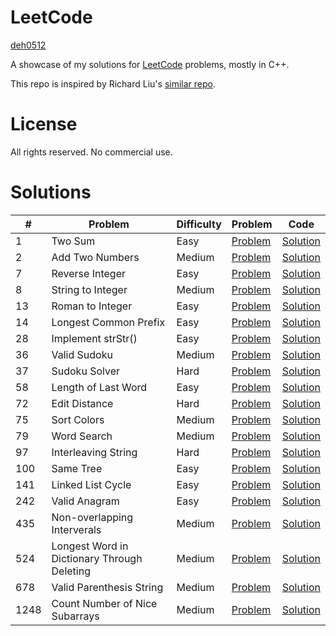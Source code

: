 # LeetCode

[deh0512](https://github.com/deh0512)

A showcase of my solutions for [LeetCode](https://leetcode.com/) problems, mostly in C++.

This repo is inspired by Richard Liu's [similar repo](https://github.com/lzl124631x/LeetCode).

# License

All rights reserved. No commercial use.

# Solutions

\# | Problem | Difficulty | Problem | Code
---|---|---|---|---
1 | Two Sum | Easy | [Problem](https://leetcode.com/problems/two-sum/) | [Solution](src/1_twosum)
2 | Add Two Numbers | Medium | [Problem](https://leetcode.com/problems/add-two-numbers/) | [Solution](src/2_addtwonumbers)
7 | Reverse Integer | Easy | [Problem](https://leetcode.com/problems/reverse-integer/) | [Solution](src/7_reverseinteger)
8 | String to Integer | Medium | [Problem](https://leetcode.com/problems/string-to-integer-atoi/) | [Solution](src/8_stringtointeger)
13 | Roman to Integer | Easy | [Problem](https://leetcode.com/problems/roman-to-integer/) | [Solution](src/13_romantointeger)
14 | Longest Common Prefix | Easy | [Problem](https://leetcode.com/problems/longest-common-prefix/) | [Solution](src/14_longestcommonprefix)
28 | Implement strStr() | Easy | [Problem](https://leetcode.com/problems/implement-strstr/) | [Solution](src/28_implement_strstr)
36 | Valid Sudoku | Medium | [Problem](https://leetcode.com/problems/valid-sudoku/) | [Solution](src/36_validsudoku)
37 | Sudoku Solver | Hard | [Problem](https://leetcode.com/problems/sudoku-solver/) | [Solution](src/37_sudokusolver)
58 | Length of Last Word | Easy | [Problem](https://leetcode.com/problems/length-of-last-word/) | [Solution](src/58_lengthoflastword)
72 | Edit Distance | Hard | [Problem](https://leetcode.com/problems/edit-distance/) | [Solution](src/72_editdistance)
75 | Sort Colors | Medium | [Problem](https://leetcode.com/problems/sort-colors/) | [Solution](src/75_sortcolors)
79 | Word Search | Medium | [Problem](https://leetcode.com/problems/word-search/) | [Solution](src/79_wordsearch)
97 | Interleaving String | Hard | [Problem](https://leetcode.com/problems/interleaving-string/) | [Solution](src/97_interleavingstring)
100 | Same Tree | Easy | [Problem](https://leetcode.com/problems/same-tree/) | [Solution](src/100_sametree)
141 | Linked List Cycle | Easy | [Problem](https://leetcode.com/problems/linked-list-cycle/) | [Solution](src/141_linkedlistcycle)
242 | Valid Anagram | Easy | [Problem](https://leetcode.com/problems/valid-anagram/) | [Solution](src/242_validanagram)
435 | Non-overlapping Interverals | Medium | [Problem](https://leetcode.com/problems/non-overlapping-intervals/) | [Solution](src/435_nonoverlappingintervals)
524 | Longest Word in Dictionary Through Deleting | Medium | [Problem](https://leetcode.com/problems/longest-word-in-dictionary-through-deleting/) | [Solution](src/524_longestwordindictionarythroughdeleting)
678 | Valid Parenthesis String | Medium | [Problem](https://leetcode.com/problems/valid-parenthesis-string/) | [Solution](src/678_validparenthesisstring)
1248 | Count Number of Nice Subarrays | Medium | [Problem](https://leetcode.com/problems/count-number-of-nice-subarrays/) | [Solution](src/1248_countnicesubarrays)

